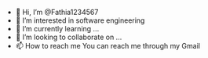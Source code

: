 - 👋 Hi, I’m @Fathia1234567
- 👀 I’m interested in software engineering
- 🌱 I’m currently learning ...
- 💞️ I’m looking to collaborate on ...
- 📫 How to reach me 
You can reach me through my Gmail

<!---
Fathia1234567/Fathia1234567 is a ✨ special ✨ repository because its `README.md` (this file) appears on your GitHub profile.
You can click the Preview link to take a look at your changes.
--->
